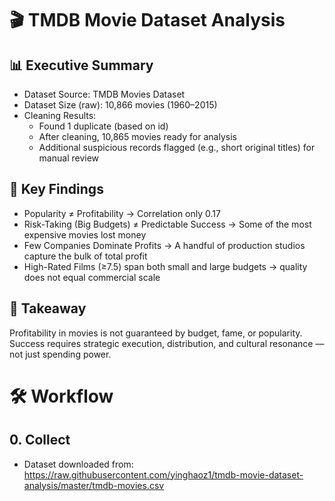 # 🎬 TMDB Movie Dataset Analysis

## 📊 Executive Summary
 - Dataset Source: TMDB Movies Dataset
 - Dataset Size (raw): 10,866 movies (1960–2015)
 - Cleaning Results:
   * Found 1 duplicate (based on id)
   * After cleaning, 10,865 movies ready for analysis
   * Additional suspicious records flagged (e.g., short original titles) for manual review
     
## 🔑 Key Findings
 - Popularity ≠ Profitability → Correlation only 0.17
 - Risk-Taking (Big Budgets) ≠ Predictable Success → Some of the most expensive movies lost money
 - Few Companies Dominate Profits → A handful of production studios capture the bulk of total profit
 - High-Rated Films (≥7.5) span both small and large budgets → quality does not equal commercial scale

## 🎯 Takeaway
Profitability in movies is not guaranteed by budget, fame, or popularity. Success requires strategic execution, distribution, and cultural resonance — not just spending power.


# 🛠️ Workflow

## 0. Collect
 - Dataset downloaded from:
https://raw.githubusercontent.com/yinghaoz1/tmdb-movie-dataset-analysis/master/tmdb-movies.csv
